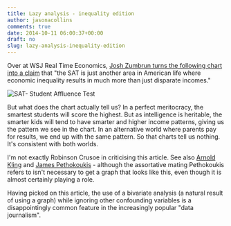 ```yaml
---
title: Lazy analysis - inequality edition
author: jasonacollins
comments: true
date: 2014-10-11 06:00:37+00:00
draft: no
slug: lazy-analysis-inequality-edition
---
```


Over at WSJ Real Time Economics, [Josh Zumbrun turns the following chart into a claim](http://blogs.wsj.com/economics/2014/10/07/sat-scores-and-income-inequality-how-wealthier-kids-rank-higher/?mod=WSJBlog) that "the SAT is just another area in American life where economic inequality results in much more than just disparate incomes."

![SAT- Student Affluence Test](/img/sat-student-affluence-test.jpg)

But what does the chart actually tell us? In a perfect meritocracy, the smartest students will score the highest. But as intelligence is heritable, the smarter kids will tend to have smarter and higher income patterns, giving us the pattern we see in the chart. In an alternative world where parents pay for results, we end up with the same pattern. So that charts tell us nothing. It's consistent with both worlds.

I'm not exactly Robinson Crusoe in criticising this article. See also [Arnold Kling](http://www.arnoldkling.com/blog/genes-and-academic-performance/) and [James Pethokoukis](http://www.aei-ideas.org/2014/10/something-is-missing-from-the-wall-street-journals-story-on-sat-scores-affluence-and-inequality/) - although the assortative mating Pethokoukis refers to isn't necessary to get a graph that looks like this, even though it is almost certainly playing a role.

Having picked on this article, the use of a bivariate analysis (a natural result of using a graph) while ignoring other confounding variables is a disappointingly common feature in the increasingly popular "data journalism".